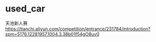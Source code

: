 # used_car
天池新人赛
https://tianchi.aliyun.com/competition/entrance/231784/introduction?spm=5176.12281957.1004.3.38b01f54gO8uv0
